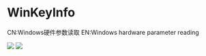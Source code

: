 # WinKeyInfo
CN:Windows硬件参数读取   EN:Windows hardware parameter reading

[![](https://img.shields.io/badge/MIT-license-brightgreen.svg)](https://github.com/CodeHack-V/WinKeyInfo/blob/main/LICENSE)
[![](https://img.shields.io/badge/.NET-6.0-informational.svg)]([https://github.com/CodeHack-V/WinKeyInfo/blob/main/LICENSE](https://dotnet.microsoft.com/en-us/download/dotnet/6.0/runtime))
